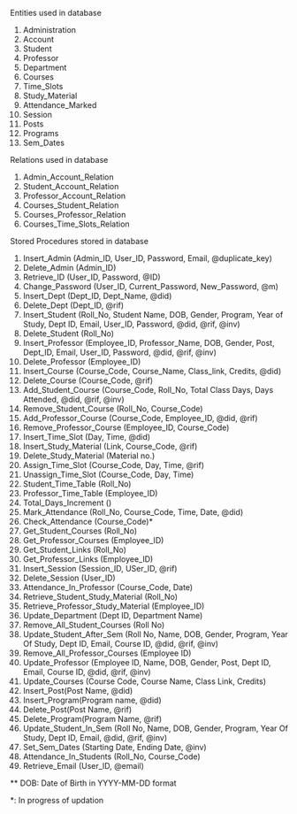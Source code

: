 Entities used in database
1.  Administration
2.  Account
3.  Student
4.  Professor
5.  Department
6.  Courses
7.  Time_Slots
8.  Study_Material
9.  Attendance_Marked
10. Session
11. Posts
12. Programs
13. Sem_Dates

Relations used in database
1.  Admin_Account_Relation
2.  Student_Account_Relation
3.  Professor_Account_Relation
4.  Courses_Student_Relation
5.  Courses_Professor_Relation
6.  Courses_Time_Slots_Relation

Stored Procedures stored in database
1.  Insert_Admin (Admin_ID, User_ID, Password, Email, @duplicate_key)
2.  Delete_Admin (Admin_ID)
3.  Retrieve_ID (User_ID, Password, @ID)
4.  Change_Password (User_ID, Current_Password, New_Password, @m)
5.  Insert_Dept (Dept_ID, Dept_Name, @did)
6.  Delete_Dept (Dept_ID, @rif)
7.  Insert_Student (Roll_No, Student Name, DOB, Gender, Program, Year of Study, Dept ID, Email, User_ID, Password, @did, @rif, @inv)
8.  Delete_Student (Roll_No)
9.  Insert_Professor (Employee_ID, Professor_Name, DOB, Gender, Post, Dept_ID, Email, User_ID, Password, @did, @rif, @inv)
10. Delete_Professor (Employee_ID)
11. Insert_Course (Course_Code, Course_Name, Class_link, Credits, @did)
12. Delete_Course (Course_Code, @rif)
13. Add_Student_Course (Course_Code, Roll_No, Total Class Days, Days Attended, @did, @rif, @inv)
14. Remove_Student_Course (Roll_No, Course_Code)
15. Add_Professor_Course (Course_Code, Employee_ID, @did, @rif)
16. Remove_Professor_Course (Employee_ID, Course_Code)
17. Insert_Time_Slot (Day, Time, @did)
18. Insert_Study_Material (Link, Course_Code, @rif)
19. Delete_Study_Material (Material no.)
20. Assign_Time_Slot (Course_Code, Day, Time, @rif)
21. Unassign_Time_Slot (Course_Code, Day, Time)
22. Student_Time_Table (Roll_No)
23. Professor_Time_Table (Employee_ID)
24. Total_Days_Increment ()
25. Mark_Attendance (Roll_No, Course_Code, Time, Date, @did)
26. Check_Attendance (Course_Code)*
27. Get_Student_Courses (Roll_No)
28. Get_Professor_Courses (Employee_ID)
29. Get_Student_Links (Roll_No)
30. Get_Professor_Links (Employee_ID)
31. Insert_Session (Session_ID, USer_ID, @rif)
32. Delete_Session (User_ID)
33. Attendance_In_Professor (Course_Code, Date)
34. Retrieve_Student_Study_Material (Roll_No)
35. Retrieve_Professor_Study_Material (Employee_ID)
36. Update_Department (Dept ID, Department Name)
37. Remove_All_Student_Courses (Roll No)
38. Update_Student_After_Sem (Roll No, Name, DOB, Gender, Program, Year Of Study, Dept ID, Email, Course ID, @did, @rif, @inv)
39. Remove_All_Professor_Courses (Employee ID)
40. Update_Professor (Employee ID, Name, DOB, Gender, Post, Dept ID, Email, Course ID, @did, @rif, @inv)
41. Update_Courses (Course Code, Course Name, Class Link, Credits)
42. Insert_Post(Post Name, @did)
43. Insert_Program(Program name, @did)
44. Delete_Post(Post Name, @rif)
45. Delete_Program(Program Name, @rif) 
46. Update_Student_In_Sem (Roll No, Name, DOB, Gender, Program, Year Of Study, Dept ID, Email, @did, @rif, @inv)
47. Set_Sem_Dates (Starting Date, Ending Date, @inv)
48. Attendance_In_Students (Roll_No, Course_Code)
49. Retrieve_Email (User_ID, @email)

** DOB: Date of Birth in YYYY-MM-DD format

*: In progress of updation
